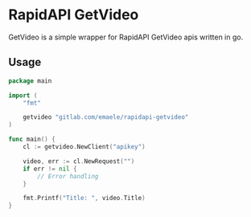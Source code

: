 # RapidAPI GetVideo

GetVideo is a simple wrapper for RapidAPI GetVideo apis written in go.

## Usage
```go
package main

import (
	"fmt"

	getvideo "gitlab.com/emaele/rapidapi-getvideo"
)

func main() {
	cl := getvideo.NewClient("apikey")

	video, err := cl.NewRequest("")
	if err != nil {
		// Error handling
	}

	fmt.Printf("Title: ", video.Title)
}
```